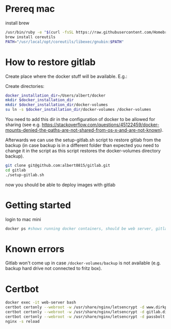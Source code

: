 # Prereq mac
install brew
```bash
/usr/bin/ruby -e "$(curl -fsSL https://raw.githubusercontent.com/Homebrew/install/master/install)"
brew install coreutils
PATH="/usr/local/opt/coreutils/libexec/gnubin:$PATH"
```

# How to restore gitlab

Create place where the docker stuff will be available. E.g.:

Create directories:
```bash
docker_installation_dir=/Users/albert/docker
mkdir $docker_installation_dir
mkdir $docker_installation_dir/docker-volumes
su ln -s $docker_installation_dir/docker-volumes /docker-volumes
```

You need to add this dir in the configuration of docker to be allowed for sharing 
(see e.g. https://stackoverflow.com/questions/45122459/docker-mounts-denied-the-paths-are-not-shared-from-os-x-and-are-not-known).

Afterwards we can use the setup-gitlab.sh script to restore gitlab from the backup (in case backup is in a different folder than expected
you need to change it in the script as this script restores the docker-volumes directory backup).

```bash
git clone git@github.com:albert0815/gitlab.git
cd gitlab
./setup-gitlab.sh
```

now you should be able to deploy images with gitlab

# Getting started
login to mac mini
```bash
docker ps #shows running docker containers, should be web server, gitlab, gitlab-runner, mysql, passbolt
```

# Known errors
Gitlab won't come up in case `/docker-volumes/backup` is not available (e.g. backup hard drive not connected to fritz box).


# Certbot
```bash
docker exec -it web-server bash
certbot certonly --webroot -w /usr/share/nginx/letsencrypt -d www.dirkpapenberg.de
certbot certonly --webroot -w /usr/share/nginx/letsencrypt -d gitlab.dirkpapenberg.de
certbot certonly --webroot -w /usr/share/nginx/letsencrypt -d passbolt.dirkpapenberg.de
nginx -s reload
```
